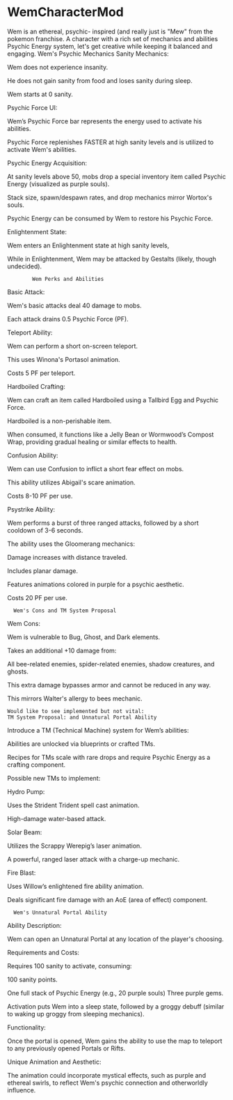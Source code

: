 # WemCharacterMod
Wem is an ethereal, psychic- inspired (and really just is "Mew" from the pokemon franchise. A character with a rich set of mechanics and abilities
Psychic Energy system, let's get creative while keeping it balanced and engaging.
        Wem's Psychic Mechanics
        Sanity Mechanics:

Wem does not experience insanity.

He does not gain sanity from food and loses sanity during sleep.

Wem starts at 0 sanity.

Psychic Force UI:

Wem’s Psychic Force bar represents the energy used to activate his abilities.

Psychic Force replenishes FASTER at high sanity levels and is utilized to activate Wem's abilities.

Psychic Energy Acquisition:

At sanity levels above 50, mobs drop a special inventory item called Psychic Energy (visualized as purple souls).

Stack size, spawn/despawn rates, and drop mechanics mirror Wortox's souls.

Psychic Energy can be consumed by Wem to restore his Psychic Force.

Enlightenment State:

Wem enters an Enlightenment state at high sanity levels, 

While in Enlightenment, Wem may be attacked by Gestalts (likely, though undecided).

            Wem Perks and Abilities
Basic Attack:

Wem's basic attacks deal 40 damage to mobs.

Each attack drains 0.5 Psychic Force (PF).

Teleport Ability:

Wem can perform a short on-screen teleport.

This uses Winona's Portasol animation.

Costs 5 PF per teleport.

Hardboiled Crafting:

Wem can craft an item called Hardboiled using a Tallbird Egg and Psychic Force.

Hardboiled is a non-perishable item.

When consumed, it functions like a Jelly Bean or Wormwood’s Compost Wrap, providing gradual healing or similar effects to health.

Confusion Ability:

Wem can use Confusion to inflict a short fear effect on mobs.

This ability utilizes Abigail's scare animation.

Costs 8-10 PF per use.

Psystrike Ability:

Wem performs a burst of three ranged attacks, followed by a short cooldown of 3-6 seconds.

The ability uses the Gloomerang mechanics:

Damage increases with distance traveled.

Includes planar damage.

Features animations colored in purple for a psychic aesthetic.

Costs 20 PF per use.

      Wem's Cons and TM System Proposal
Wem Cons:

Wem is vulnerable to Bug, Ghost, and Dark elements.

Takes an additional +10 damage from:

All bee-related enemies, spider-related enemies, shadow creatures, and ghosts.

This extra damage bypasses armor and cannot be reduced in any way.

This mirrors Walter's allergy to bees mechanic.

    Would like to see implemented but not vital:
    TM System Proposal: and Unnatural Portal Ability
    
Introduce a TM (Technical Machine) system for Wem’s abilities:

Abilities are unlocked via blueprints or crafted TMs.

Recipes for TMs scale with rare drops and require Psychic Energy as a crafting component.

Possible new TMs to implement:

Hydro Pump:

Uses the Strident Trident spell cast animation.

High-damage water-based attack.

Solar Beam:

Utilizes the Scrappy Werepig’s laser animation.

A powerful, ranged laser attack with a charge-up mechanic.

Fire Blast:

Uses Willow’s enlightened fire ability animation.

Deals significant fire damage with an AoE (area of effect) component.    

      Wem's Unnatural Portal Ability
Ability Description:

Wem can open an Unnatural Portal at any location of the player's choosing.

Requirements and Costs:

Requires 100 sanity to activate, consuming:

100 sanity points.

One full stack of Psychic Energy (e.g., 20 purple souls) Three purple gems.

Activation puts Wem into a sleep state, followed by a groggy debuff (similar to waking up groggy from sleeping mechanics).

Functionality:

Once the portal is opened, Wem gains the ability to use the map to teleport to any previously opened Portals or Rifts.

Unique Animation and Aesthetic:

The animation could incorporate mystical effects, such as purple and ethereal swirls, to reflect Wem's psychic connection and otherworldly influence.
